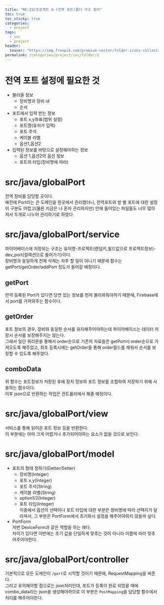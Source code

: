 ```yaml
---
title: "RE:ISC프로젝트 6-(전역 포트)폴더 구조 정리"
toc: true
toc_sticky: true
categories:
  - project
tags:
  - isc
  - project
header:
  teaser: "https://img.freepik.com/premium-vector/folder-icons-collection-flat-design_402975-10.jpg"
permalink: /categories/project/isc/folder/2
---
```

# 전역 포트 설정에 필요한 것
- 불러올 정보<br>
    - 장비명과 장비 id<br>
    - 순서
- 포트에서 입력 받는 정보<br>
    - 포트 x,y좌표(범위 설정)<br>
    - 포트명(유저가 입력)<br>
    - 포트 주석<br>
    - 케이블 라벨<br>
    - 옵션1,옵션2<br>
- 입력된 정보를 바탕으로 설정해야하는 정보<br>
    - 옵션 1,옵션2의 옵션 정보<br>
    - 포트의 타입(장비명에 따라)
# src/java/globalPort
전역 장비를 담당할 곳이다.<br>
예전에 Port라는 큰 도메인을 한곳에서 관리했더니, 전역포트와 방 별 포트에 대한 설정이 구분도 어렵고(물론 지금은 나 혼자 관리하지만) 안에 들어있는 파일들도 너무 많아져서 두개로 나누어 관리하기로 하였다.
# src/java/globalPort/service
파이어베이스에 저장되는 구조는 유저명-프로젝트(랜덤키,필드값으로 프로젝트정보)-dev_port(컬렉션으로 들어가기)이다.<br>
장비명과 동일하게 전체 삭제는 자주 할 일이 아니기 때문에 함수는 getPort/getOrder/addPort 정도가 들어갈 예정이다.
## getPort
만약 등록된 Port가 있다면 당연 있는 정보를 먼저 불러와줘야하기 때문에, Firebase에서 port를 가져와주는 함수이다.
## getOrder
포트 정보의 경우, 장비와 동일한 순서를 유지해주어야하는데 파이어베이스는 데이터 저장시 순서를 보장해주지는 않는다.<br>
그래서 일단 쿼리문을 통해서 order순으로 기존의 자료들은 getPort시 order순으로 가져오도록 해주었고, 최초 등록시에는 getOrder을 통해 order필드를 채워서 순서를 보장할 수 있도록 해주었다.
## comboData
위 함수는 포트정보가 저장된 후에 장치 정보와 포트 정보를 조합하여 저장하기 위해 사용하는 함수이다.<br>
이후 json으로 반환하는 작업은 컨트롤러에서 해줄 예정이다. 

# src/java/globalPort/view
서비스를 통해 읽어온 포트 정보 등을 반환한다.<br>
이 부분에는 아마 크게 어렵거나 추가되어야하는 요소가 없을 것으로 보인다.
# src/java/globalPort/model
- 포트의 형태 정하기(Getter/Setter)
  - 장비명(Integer)<br>
  - 포트 x,y(Integer)<br>
  - 포트 주석(String)<br>
  - 케이블 라벨(String)<br>
  - option1/2(Integer)<br>
  - 포트 타입(Integer)<br>
이중에서 옵션의 선택이나 포트 타입에 대한 부분은 장비명에 따라 선택지가 달라져서, 그 부분은 PortForm에서 초기화시 설정을 해주어야하지 않을까 싶다.
- PortForm<br>
저번 DeviceForm과 같은 역할을 하는 애다.<br>
차이가 있다면 이번에는 초기 값을 단일하게 맞추는 것이 아니라 이름에 따라 맞추어주어야한다.
# src/java/globalPort/controller
기본적으로 모든 도메인이 `/port`로 시작할 것이기 때문에, RequestMapping을 써준다.<br>
그리고 유의해야할 점으로는 json처리인데, 포트가 등록이 완료 되었을 때에 combo_data라는 json을 생성해야하므로 이 부분은 `PostMapping`을 담당할 함수에서 처리를 해주어야한다.